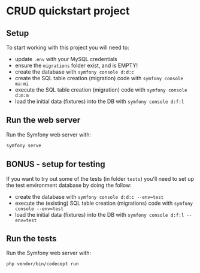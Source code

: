 # CRUD quickstart project

## Setup

To start working with this project you will need to:

- update `.env` with your MySQL credentials
- ensure the `migrations` folder exist, and is EMPTY!
- create the database with `symfony console d:d:c`
- create the SQL table creation (migration) code with `symfony console ma:mi`
- execute the SQL table creation (migration) code with `symfony console d:m:m`
- load the initial data (fixtures) into the DB with  `symfony console d:f:l`

## Run the web server

Run the Symfony web server with:
```bash
symfony serve
```


## BONUS - setup for testing

If you want to try out some of the tests (in folder `tests`) you'll need to set up the test environment database by doing the follow:

- create the database with `symfony console d:d:c --env=test`
- execute the (existing) SQL table creation (migrations) code with `symfony console --env=test`
- load the initial data (fixtures) into the DB with  `symfony console d:f:l --env=test`

## Run the tests

Run the Symfony web server with:
```bash
php vendor/bin/codecept run
```


